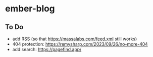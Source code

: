 # ember-blog

## To Do

- add RSS (so that https://massalabs.com/feed.xml still works)
- 404 protection: https://remysharp.com/2023/09/26/no-more-404
- add search: https://pagefind.app/
